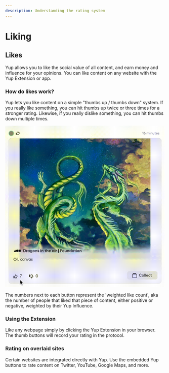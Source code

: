 ```yaml
---
description: Understanding the rating system
---
```


# Liking

## Likes&#x20;

Yup allows you to like the social value of all content, and earn money and influence for your opinions. You can like content on any website with the Yup Extension or app.&#x20;

### How do likes work?

Yup lets you like content on a simple "thumbs up / thumbs down" system. If you really like something, you can hit thumbs up twice or three times for a stronger rating. Likewise, if you really dislike something, you can hit thumbs down multiple times.

![](<../.gitbook/assets/Screen Recording 2022-06-13 at 11.27.25 AM (2).gif>)

The numbers next to each button represent the 'weighted like count', aka the number of people that liked that piece of content, either positive or negative, weighted by their Yup Influence.

### Using the Extension

Like any webpage simply by clicking the Yup Extension in your browser. The thumb buttons will record your rating in the protocol.&#x20;

### **Rating on overlaid sites**

Certain websites are integrated directly with Yup. Use the embedded Yup buttons to rate content on Twitter, YouTube, Google Maps, and more.
